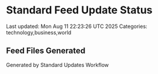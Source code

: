 # Standard Feed Update Status
Last updated: Mon Aug 11 22:23:26 UTC 2025
Categories: technology,business,world

## Feed Files Generated

Generated by Standard Updates Workflow

